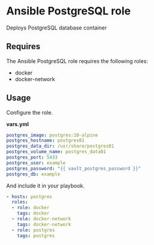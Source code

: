 # Ansible PostgreSQL role

Deploys PostgreSQL database container

## Requires

The Ansible PostgreSQL role requires the following roles:

* docker
* docker-network

## Usage

Configure the role.

**vars.yml**

```yml
postgres_image: postgres:10-alpine
postgres_hostname: postgres01
postgres_data_dir: /usr/share/postgres01
postgres_volume_name: postgres_data01
postgres_port: 5433
postgres_user: example
postgres_password: "{{ vault_postgres_password }}"
postgres_db: example
```

And include it in your playbook.

```yml
- hosts: postgres
  roles:
  - role: docker
    tags: docker
  - role: docker-network
    tags: docker-network
  - role: postgres
    tags: postgres
```
